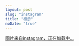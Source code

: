 ```yaml
---
layout: post
slug: "instagram"
title: "相册"
noDate: "true"
---
```


<script src="http://ajax.googleapis.com/ajax/libs/jquery/1.9.1/jquery.min.js"></script>
<div class="instagram" data-client-id="2d2a9e27d6f14e9280ea0303eee38f38" data-user-id="1432543424">
    <a href="http://instagram.com/gongchunru" target="_blank" class="open-ins">图片来自instagram，正在加载中…</a>
</div>
<script src="/js/jquery.lazyload.js"></script>
<script src="/js/instagram.js"></script>

